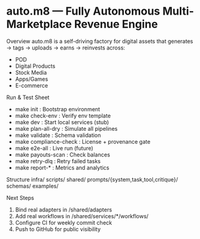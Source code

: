 # auto.m8 — Fully Autonomous Multi-Marketplace Revenue Engine

Overview
auto.m8 is a self-driving factory for digital assets that generates → tags → uploads → earns → reinvests across:
- POD
- Digital Products
- Stock Media
- Apps/Games
- E-commerce

Run & Test Sheet
- make init                : Bootstrap environment
- make check-env           : Verify env template
- make dev                 : Start local services (stub)
- make plan-all-dry        : Simulate all pipelines
- make validate            : Schema validation
- make compliance-check    : License + provenance gate
- make e2e-all             : Live run (future)
- make payouts-scan        : Check balances
- make retry-dlq           : Retry failed tasks
- make report-*            : Metrics and analytics

Structure
infra/
  scripts/
shared/
  prompts/{system,task,tool,critique}/
  schemas/
  examples/

Next Steps
1. Bind real adapters in /shared/adapters
2. Add real workflows in /shared/services/*/workflows/
3. Configure CI for weekly commit check
4. Push to GitHub for public visibility
